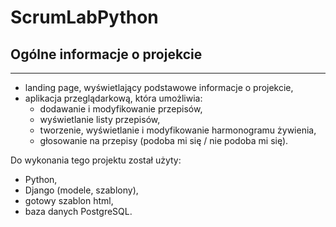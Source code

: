 # ScrumLabPython

## Ogólne informacje o projekcie

---

- landing page, wyświetlający podstawowe informacje o projekcie,
- aplikacja przeglądarkową, która umożliwia: 
  - dodawanie i modyfikowanie przepisów, 
  - wyświetlanie listy przepisów, 
  - tworzenie, wyświetlanie i modyfikowanie harmonogramu żywienia,
  - głosowanie na przepisy (podoba mi się / nie podoba mi się).


Do wykonania tego projektu został użyty:

- Python,
- Django (modele, szablony),
- gotowy szablon html,
- baza danych PostgreSQL.

